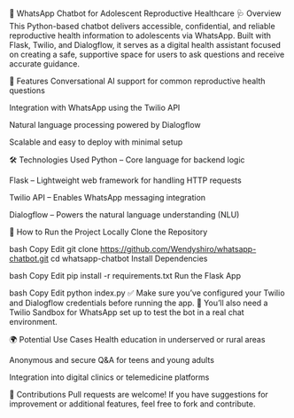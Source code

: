 💬 WhatsApp Chatbot for Adolescent Reproductive Healthcare
🩺 Overview
This Python-based chatbot delivers accessible, confidential, and reliable reproductive health information to adolescents via WhatsApp. Built with Flask, Twilio, and Dialogflow, it serves as a digital health assistant focused on creating a safe, supportive space for users to ask questions and receive accurate guidance.

🚀 Features
Conversational AI support for common reproductive health questions

Integration with WhatsApp using the Twilio API

Natural language processing powered by Dialogflow

Scalable and easy to deploy with minimal setup

🛠️ Technologies Used
Python – Core language for backend logic

Flask – Lightweight web framework for handling HTTP requests

Twilio API – Enables WhatsApp messaging integration

Dialogflow – Powers the natural language understanding (NLU)

🧪 How to Run the Project Locally
Clone the Repository

bash
Copy
Edit
git clone https://github.com/Wendyshiro/whatsapp-chatbot.git
cd whatsapp-chatbot
Install Dependencies

bash
Copy
Edit
pip install -r requirements.txt
Run the Flask App

bash
Copy
Edit
python index.py
✅ Make sure you’ve configured your Twilio and Dialogflow credentials before running the app.
📱 You’ll also need a Twilio Sandbox for WhatsApp set up to test the bot in a real chat environment.

🌍 Potential Use Cases
Health education in underserved or rural areas

Anonymous and secure Q&A for teens and young adults

Integration into digital clinics or telemedicine platforms

🤝 Contributions
Pull requests are welcome! If you have suggestions for improvement or additional features, feel free to fork and contribute.

